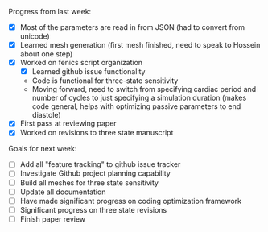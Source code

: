 Progress from last week:  
-[x] Most of the parameters are read in from JSON (had to convert from unicode)
-[x] Learned mesh generation (first mesh finished, need to speak to Hossein about one step)
-[x] Worked on fenics script organization
    -[x] Learned github issue functionality
    - Code is functional for three-state sensitivity
    - Moving forward, need to switch from specifying cardiac period and number of cycles to just specifying a simulation duration (makes code general, helps with optimizing passive parameters to end diastole)
-[x] First pass at reviewing paper 
-[x] Worked on revisions to three state manuscript

Goals for next week:
-[ ] Add all "feature tracking" to github issue tracker
-[ ] Investigate Github project planning capability
-[ ] Build all meshes for three state sensitivity
-[ ] Update all documentation
-[ ] Have made significant progress on coding optimization framework
-[ ] Significant progress on three state revisions
-[ ] Finish paper review
